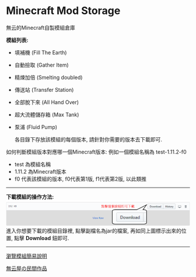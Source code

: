 # Minecraft Mod Storage
無云的Minecraft自製模組倉庫

**模組列表:**

- 填補機 (Fill The Earth)
- 自動撿取 (Gather Item)
- 精煉加倍 (Smelting doubled)
- 傳送站 (Transfer Station)
- 全部脫下來 (All Hand Over)
- 超大流體儲存箱 (Max Tank)
- 泵浦 (Fluid Pump)

    各目錄下存放該模組的每個版本, 請針對你需要的版本去下載即可.

如何判斷模組版本對應哪一個Minecraft版本:
例如一個模組名稱為 test-1.11.2-f0


- test 為模組名稱
- 1.11.2 為Minecraft版本
- f0 代表該模組的版本, f0代表第1版, f1代表第2版, 以此類推

----------

**下載模組的操作方法:**
![](https://github.com/unoya/minecraft_modpatch/blob/master/README/operate.png)
<br>進入你想要下載的模組目錄裡, 點擊副檔名為jar的檔案, 再如同上圖標示出來的位置, 點擊 **Download** 鈕即可.

----------

[瀏覽模組簡易說明](https://github.com/unoya/minecraft_modpatch/wiki)

[無云屋の民間作品](https://goo.gl/xT9mj6)
